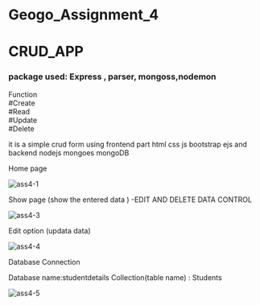 <h1>Geogo_Assignment_4</h1>

# CRUD_APP

<h3>package used: Express , parser, mongoss,nodemon</h3>

Function<br> 
#Create<br>
#Read<br>
#Update<br>
#Delete<br>


it is a simple crud form using frontend part html css js bootstrap ejs and backend nodejs mongoes mongoDB 


Home page

![ass4-1](https://user-images.githubusercontent.com/60797963/146731325-e799aa71-f71f-4fc8-b723-36ee0f72cc24.PNG)

Show page (show the entered data ) -EDIT AND DELETE DATA CONTROL




![ass4-3](https://user-images.githubusercontent.com/60797963/146732180-7b733665-2d94-491f-81a0-9ec2db5ccec6.PNG)

Edit option (updata data)




![ass4-4](https://user-images.githubusercontent.com/60797963/146732278-d9cf8b87-de4a-4119-9dbe-815c5d75cd91.PNG)


Database Connection 

Database name:studentdetails
Collection(table name) : Students

![ass4-5](https://user-images.githubusercontent.com/60797963/146732703-643a93cf-9c59-4c01-ac5d-766f77d1399d.PNG)



